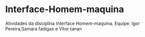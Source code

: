 # Interface-Homem-maquina
Atividades da disciplina Interface Homem-maquina. 
Equipe: Igor Pereira,Samara fadigas e Vitor tanan 
